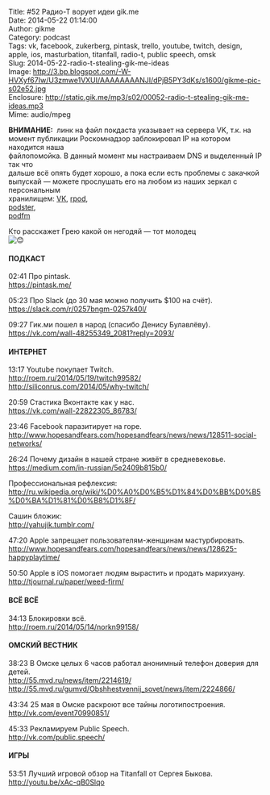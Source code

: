 Title: #52 Радио-Т ворует идеи gik.me  
Date: 2014-05-22 01:14:00  
Author: gikme  
Category: podcast  
Tags: vk, facebook, zukerberg, pintask, trello, youtube, twitch, design, apple, ios, masturbation, titanfall, radio-t, public speech, omsk  
Slug: 2014-05-22-radio-t-stealing-gik-me-ideas  
Image: http://3.bp.blogspot.com/-W-HVXyf67Iw/U3zmwe1VXUI/AAAAAAAANJI/dPjB5PY3dKs/s1600/gikme-pic-s02e52.jpg  
Enclosure: http://static.gik.me/mp3/s02/00052-radio-t-stealing-gik-me-ideas.mp3  
Mime: audio/mpeg

**ВНИМАНИЕ:**  линк на файл покдаста указывает на сервера VK, т.к. на  
момент публикации Роскомнадзор заблокировал IP на котором находится наша  
файлопомойка. В данный момент мы настраиваем DNS и выделенный IP так что  
дальше всё опять будет хорошо, а пока если есть проблемы с закачкой  
выпускай — можете прослушать его на любом из наших зеркал с персональным  
хранилищем: [VK](https://vk.com/gikme), [rpod](http://gikme.rpod.ru/),  
[podster](http://gikme.podster.fm/),  
[podfm](http://yahujik.podfm.ru/gikme/)

Кто расскажет Грею какой он негодяй — тот молодец  
![😊](https://vk.com/images/blank.gif)

#### ПОДКАСТ

02:41 Про pintask.  
<https://pintask.me/>

05:23 Про Slack (до 30 мая можно получить \$100 на счёт).  
<https://slack.com/r/0257bngm-0257k40l/>

09:27 Гик.ми пошел в народ (спасибо Денису Булавлёву).  
<https://vk.com/wall-48255349_2081?reply=2093/>

#### ИНТЕРНЕТ

13:17 Youtube покупает Twitch.  
<http://roem.ru/2014/05/19/twitch99582/>  
<http://siliconrus.com/2014/05/why-twitch/>

20:59 Стастика Вконтакте как у нас.  
<https://vk.com/wall-22822305_86783/>

23:46 Facebook паразитирует на горе.  
<http://www.hopesandfears.com/hopesandfears/news/news/128511-social-networks/>

26:24 Почему дизайн в нашей стране живёт в средневековье.  
<https://medium.com/in-russian/5e2409b815b0/>

Профессиональная рефлексия:  
<http://ru.wikipedia.org/wiki/%D0%A0%D0%B5%D1%84%D0%BB%D0%B5%D0%BA%D1%81%D0%B8%D1%8F/>

Сашин бложик:  
<http://yahujik.tumblr.com/>

47:20 Apple запрещает пользователям-женщинам мастурбировать.  
<http://www.hopesandfears.com/hopesandfears/news/news/128625-happyplaytime/>

50:50 Apple в iOS помогает людям вырастить и продать марихуану.  
<http://tjournal.ru/paper/weed-firm/>

#### ВСЁ ВСЁ

34:13 Блокировки всё.  
<http://roem.ru/2014/05/14/norkn99158/>

#### ОМСКИЙ ВЕСТНИК

38:23 В Омске целых 6 часов работал анонимный телефон доверия для  
детей.  
<http://55.mvd.ru/news/item/2214619/>  
<http://55.mvd.ru/gumvd/Obshhestvennij_sovet/news/item/2224866/>

43:34 25 мая в Омске раскроют все тайны логотипостроения.  
<http://vk.com/event70990851/>

45:33 Рекламируем Public Speech.  
<http://vk.com/public.speech/>

#### ИГРЫ

53:51 Лучший игровой обзор на Titanfall от Сергея Быкова.  
<http://youtu.be/xAc-qB0Slqo>

